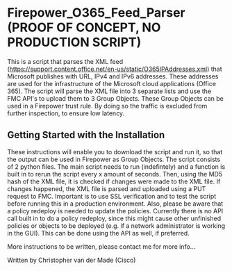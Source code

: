 # Firepower_O365_Feed_Parser (PROOF OF CONCEPT, NO PRODUCTION SCRIPT)

This is a script that parses the XML feed (https://support.content.office.net/en-us/static/O365IPAddresses.xml) that Microsoft publishes with URL, IPv4 and IPv6 addresses. These addresses are used for the infrastructure of the Microsoft cloud applications (Office 365). The script will parse the XML file into 3 separate lists and use the FMC API's to upload them to 3 Group Objects. These Group Objects can be used in a Firepower trust rule. By doing so the traffic is excluded from further inspection, to ensure low latency.

## Getting Started with the Installation

These instructions will enable you to download the script and run it, so that the output can be used in Firepower as Group Objects. The script consists of 2 python files. The main script needs to run (indefintely) and a function is built in to rerun the script every x amount of seconds. Then, using the MD5 hash of the XML file, it is checked if changes were made to the XML file. If changes happened, the XML file is parsed and uploaded using a PUT request to FMC. Important is to use SSL verification and to test the script before running this in a production environment. Also, please be aware that a policy redeploy is needed to update the policies. Currently there is no API call built in to do a policy redeploy, since this might cause other unfinished policies or objects to be deployed (e.g. if a network administrator is working in the GUI). This can be done using the API as well, if preferred. 

More instructions to be written, please contact me for more info...

Written by Christopher van der Made (Cisco)

